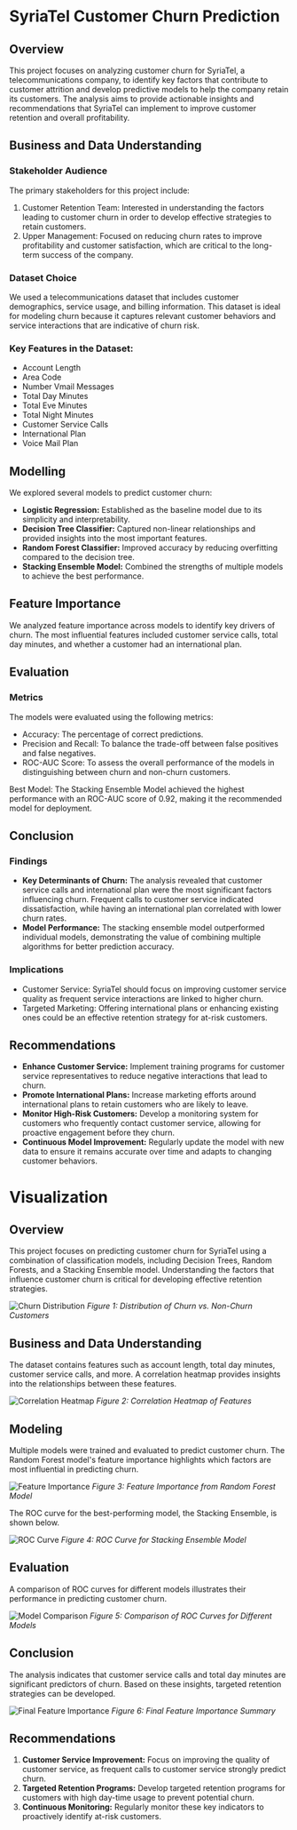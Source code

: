 # **SyriaTel Customer Churn Prediction**

## **Overview**

This project focuses on analyzing customer churn for SyriaTel, a telecommunications company, to identify key factors that contribute to customer attrition and develop predictive models to help the company retain its customers. The analysis aims to provide actionable insights and recommendations that SyriaTel can implement to improve customer retention and overall profitability.

## **Business and Data Understanding**  

### **Stakeholder Audience**  

The primary stakeholders for this project include:

1. Customer Retention Team: Interested in understanding the factors leading to customer churn in order to develop effective strategies to retain customers.   
2. Upper Management: Focused on reducing churn rates to improve profitability and customer satisfaction, which are critical to the long-term success of the company.  

### **Dataset Choice**  

We used a telecommunications dataset that includes customer demographics, service usage, and billing information. This dataset is ideal for modeling churn because it captures relevant customer behaviors and service interactions that are indicative of churn risk.   

### **Key Features in the Dataset:**  

* Account Length  
* Area Code  
* Number Vmail Messages  
* Total Day Minutes  
* Total Eve Minutes  
* Total Night Minutes  
* Customer Service Calls  
* International Plan  
* Voice Mail Plan  

## **Modelling**  

We explored several models to predict customer churn:  

* **Logistic Regression:** Established as the baseline model due to its simplicity and interpretability.  
* **Decision Tree Classifier:** Captured non-linear relationships and provided insights into the most important features.  
* **Random Forest Classifier:** Improved accuracy by reducing overfitting compared to the decision tree.  
* **Stacking Ensemble Model:** Combined the strengths of multiple models to achieve the best performance.  

## **Feature Importance**  

We analyzed feature importance across models to identify key drivers of churn. The most influential features included customer service calls, total day minutes, and whether a customer had an international plan.  

## **Evaluation**  

### **Metrics**  
The models were evaluated using the following metrics:  

* Accuracy: The percentage of correct predictions.  
* Precision and Recall: To balance the trade-off between false positives and false negatives.  
* ROC-AUC Score: To assess the overall performance of the models in distinguishing between churn and non-churn customers.  

Best Model: The Stacking Ensemble Model achieved the highest performance with an ROC-AUC score of 0.92, making it the recommended model for deployment.  

## **Conclusion**  
### **Findings**  

* **Key Determinants of Churn:** The analysis revealed that customer service calls and international plan were the most significant factors influencing churn. Frequent calls to customer service indicated dissatisfaction, while having an international plan correlated with lower churn rates.  
* **Model Performance:** The stacking ensemble model outperformed individual models, demonstrating the value of combining multiple algorithms for better prediction accuracy.   

### **Implications**  

* Customer Service: SyriaTel should focus on improving customer service quality as frequent service interactions are linked to higher churn.  
* Targeted Marketing: Offering international plans or enhancing existing ones could be an effective retention strategy for at-risk customers.  

## **Recommendations** 

* **Enhance Customer Service:** Implement training programs for customer service representatives to reduce negative interactions that lead to churn.  
* **Promote International Plans:** Increase marketing efforts around international plans to retain customers who are likely to leave.  
* **Monitor High-Risk Customers:** Develop a monitoring system for customers who frequently contact customer service, allowing for proactive engagement before they churn.  
* **Continuous Model Improvement:** Regularly update the model with new data to ensure it remains accurate over time and adapts to changing customer behaviors.  


# **Visualization**

## Overview

This project focuses on predicting customer churn for SyriaTel using a combination of classification models, including Decision Trees, Random Forests, and a Stacking Ensemble model. Understanding the factors that influence customer churn is critical for developing effective retention strategies.

![Churn Distribution](images/churn_distribution.png)
*Figure 1: Distribution of Churn vs. Non-Churn Customers*

## Business and Data Understanding

The dataset contains features such as account length, total day minutes, customer service calls, and more. A correlation heatmap provides insights into the relationships between these features.

![Correlation Heatmap](images/correlation_heatmap.png)
*Figure 2: Correlation Heatmap of Features*

## Modeling

Multiple models were trained and evaluated to predict customer churn. The Random Forest model's feature importance highlights which factors are most influential in predicting churn.

![Feature Importance](images/feature_importance.png)
*Figure 3: Feature Importance from Random Forest Model*

The ROC curve for the best-performing model, the Stacking Ensemble, is shown below.

![ROC Curve](images/roc_curve.png)
*Figure 4: ROC Curve for Stacking Ensemble Model*

## Evaluation

A comparison of ROC curves for different models illustrates their performance in predicting customer churn.

![Model Comparison](images/model_comparison.png)
*Figure 5: Comparison of ROC Curves for Different Models*

## Conclusion

The analysis indicates that customer service calls and total day minutes are significant predictors of churn. Based on these insights, targeted retention strategies can be developed.

![Final Feature Importance](images/final_feature_importance.png)
*Figure 6: Final Feature Importance Summary*

## Recommendations

1. **Customer Service Improvement:** Focus on improving the quality of customer service, as frequent calls to customer service strongly predict churn.
2. **Targeted Retention Programs:** Develop targeted retention programs for customers with high day-time usage to prevent potential churn.
3. **Continuous Monitoring:** Regularly monitor these key indicators to proactively identify at-risk customers.

